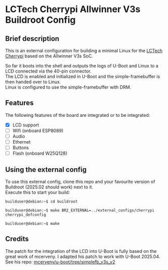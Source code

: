 # LCTech Cherrypi Allwinner V3s Buildroot Config

## Brief description
This is an external configuration for building a minimal Linux for the [LCTech Cherrypi](https://linux-sunxi.org/CherryPi_PC_V3S) based on the Allwinner V3s SoC.

So far it boots into the shell and outputs the logs of U-Boot and Linux to a LCD connected via the 40-pin connector.\
The LCD is enabled and initialized in U-Boot and the simple-framebuffer is then handed over to Linux.\
Linux is configured to use the simple-framebuffer with DRM.

## Features
The following features of the board are integrated or to be integrated:
- [x] LCD support
- [ ] Wifi (onboard ESP8089)
- [ ] Audio
- [ ] Ethernet
- [ ] Buttons
- [ ] Flash (onboard W25Q128)

## Using the external config
To use this external config, clone this repo and your favourite version of Buildroot (2025.02 should work) next to it.\
Execute this to start your build:
```console
builduser@debian:~$ cd buildroot

builduser@debian:~$ make BR2_EXTERNAL=../external_configs/cherrypi cherrypi_defconfig

builduser@debian:~$ make
```

## Credits
The patch for the integration of the LCD into U-Boot is fully based on the great work of mcerveny. I adapted his patch to work with U-Boot 2025.04.\
See his repo: [mcerveny/u-boot/tree/simplefb_v3s_v2](https://github.com/mcerveny/u-boot/tree/simplefb_v3s_v2)